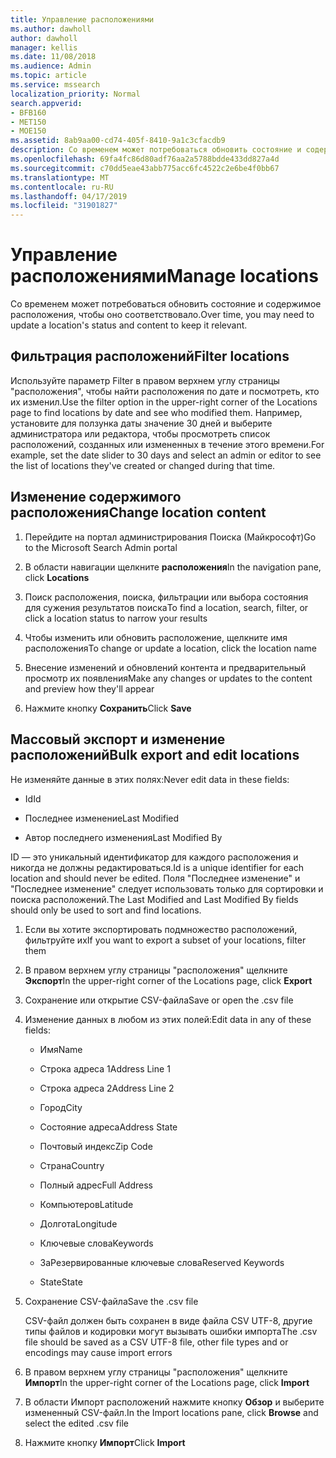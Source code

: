 ```yaml
---
title: Управление расположениями
ms.author: dawholl
author: dawholl
manager: kellis
ms.date: 11/08/2018
ms.audience: Admin
ms.topic: article
ms.service: mssearch
localization_priority: Normal
search.appverid:
- BFB160
- MET150
- MOE150
ms.assetid: 8ab9aa00-cd74-405f-8410-9a1c3cfacdb9
description: Со временем может потребоваться обновить состояние и содержимое расположения, чтобы оно соответствовало.
ms.openlocfilehash: 69fa4fc86d80adf76aa2a5788bdde433dd827a4d
ms.sourcegitcommit: c70dd5eae43abb775acc6fc4522c2e6be4f0bb67
ms.translationtype: MT
ms.contentlocale: ru-RU
ms.lasthandoff: 04/17/2019
ms.locfileid: "31901827"
---
```

# <a name="manage-locations"></a><span data-ttu-id="507b9-103">Управление расположениями</span><span class="sxs-lookup"><span data-stu-id="507b9-103">Manage locations</span></span>

<span data-ttu-id="507b9-104">Со временем может потребоваться обновить состояние и содержимое расположения, чтобы оно соответствовало.</span><span class="sxs-lookup"><span data-stu-id="507b9-104">Over time, you may need to update a location's status and content to keep it relevant.</span></span> 
  
## <a name="filter-locations"></a><span data-ttu-id="507b9-105">Фильтрация расположений</span><span class="sxs-lookup"><span data-stu-id="507b9-105">Filter locations</span></span>

<span data-ttu-id="507b9-106">Используйте параметр Filter в правом верхнем углу страницы "расположения", чтобы найти расположения по дате и посмотреть, кто их изменил.</span><span class="sxs-lookup"><span data-stu-id="507b9-106">Use the filter option in the upper-right corner of the Locations page to find locations by date and see who modified them.</span></span> <span data-ttu-id="507b9-107">Например, установите для ползунка даты значение 30 дней и выберите администратора или редактора, чтобы просмотреть список расположений, созданных или измененных в течение этого времени.</span><span class="sxs-lookup"><span data-stu-id="507b9-107">For example, set the date slider to 30 days and select an admin or editor to see the list of locations they've created or changed during that time.</span></span>
  
## <a name="change-location-content"></a><span data-ttu-id="507b9-108">Изменение содержимого расположения</span><span class="sxs-lookup"><span data-stu-id="507b9-108">Change location content</span></span>

1. <span data-ttu-id="507b9-109">Перейдите на портал администрирования Поиска (Майкрософт)</span><span class="sxs-lookup"><span data-stu-id="507b9-109">Go to the Microsoft Search Admin portal</span></span>
    
2. <span data-ttu-id="507b9-110">В области навигации щелкните **расположения**</span><span class="sxs-lookup"><span data-stu-id="507b9-110">In the navigation pane, click **Locations**</span></span>
    
3. <span data-ttu-id="507b9-111">Поиск расположения, поиска, фильтрации или выбора состояния для сужения результатов поиска</span><span class="sxs-lookup"><span data-stu-id="507b9-111">To find a location, search, filter, or click a location status to narrow your results</span></span>
    
4. <span data-ttu-id="507b9-112">Чтобы изменить или обновить расположение, щелкните имя расположения</span><span class="sxs-lookup"><span data-stu-id="507b9-112">To change or update a location, click the location name</span></span>
    
5. <span data-ttu-id="507b9-113">Внесение изменений и обновлений контента и предварительный просмотр их появления</span><span class="sxs-lookup"><span data-stu-id="507b9-113">Make any changes or updates to the content and preview how they'll appear</span></span> 
    
6. <span data-ttu-id="507b9-114">Нажмите кнопку **Сохранить**</span><span class="sxs-lookup"><span data-stu-id="507b9-114">Click **Save**</span></span>
    
## <a name="bulk-export-and-edit-locations"></a><span data-ttu-id="507b9-115">Массовый экспорт и изменение расположений</span><span class="sxs-lookup"><span data-stu-id="507b9-115">Bulk export and edit locations</span></span>

<span data-ttu-id="507b9-116">Не изменяйте данные в этих полях:</span><span class="sxs-lookup"><span data-stu-id="507b9-116">Never edit data in these fields:</span></span>
  
- <span data-ttu-id="507b9-117">Id</span><span class="sxs-lookup"><span data-stu-id="507b9-117">Id</span></span>
    
- <span data-ttu-id="507b9-118">Последнее изменение</span><span class="sxs-lookup"><span data-stu-id="507b9-118">Last Modified</span></span>
    
- <span data-ttu-id="507b9-119">Автор последнего изменения</span><span class="sxs-lookup"><span data-stu-id="507b9-119">Last Modified By</span></span>
    
<span data-ttu-id="507b9-120">ID — это уникальный идентификатор для каждого расположения и никогда не должны редактироваться.</span><span class="sxs-lookup"><span data-stu-id="507b9-120">Id is a unique identifier for each location and should never be edited.</span></span> <span data-ttu-id="507b9-121">Поля "Последнее изменение" и "Последнее изменение" следует использовать только для сортировки и поиска расположений.</span><span class="sxs-lookup"><span data-stu-id="507b9-121">The Last Modified and Last Modified By fields should only be used to sort and find locations.</span></span>
  
1. <span data-ttu-id="507b9-122">Если вы хотите экспортировать подмножество расположений, фильтруйте их</span><span class="sxs-lookup"><span data-stu-id="507b9-122">If you want to export a subset of your locations, filter them</span></span>
    
2. <span data-ttu-id="507b9-123">В правом верхнем углу страницы "расположения" щелкните **Экспорт**</span><span class="sxs-lookup"><span data-stu-id="507b9-123">In the upper-right corner of the Locations page, click **Export**</span></span>
    
3. <span data-ttu-id="507b9-124">Сохранение или открытие CSV-файла</span><span class="sxs-lookup"><span data-stu-id="507b9-124">Save or open the .csv file</span></span>
    
4. <span data-ttu-id="507b9-125">Изменение данных в любом из этих полей:</span><span class="sxs-lookup"><span data-stu-id="507b9-125">Edit data in any of these fields:</span></span>
    
   - <span data-ttu-id="507b9-126">Имя</span><span class="sxs-lookup"><span data-stu-id="507b9-126">Name</span></span>
    
   - <span data-ttu-id="507b9-127">Строка адреса 1</span><span class="sxs-lookup"><span data-stu-id="507b9-127">Address Line 1</span></span>
    
   - <span data-ttu-id="507b9-128">Строка адреса 2</span><span class="sxs-lookup"><span data-stu-id="507b9-128">Address Line 2</span></span>
    
   - <span data-ttu-id="507b9-129">Город</span><span class="sxs-lookup"><span data-stu-id="507b9-129">City</span></span>
    
   - <span data-ttu-id="507b9-130">Состояние адреса</span><span class="sxs-lookup"><span data-stu-id="507b9-130">Address State</span></span>
    
   - <span data-ttu-id="507b9-131">Почтовый индекс</span><span class="sxs-lookup"><span data-stu-id="507b9-131">Zip Code</span></span>
    
   - <span data-ttu-id="507b9-132">Страна</span><span class="sxs-lookup"><span data-stu-id="507b9-132">Country</span></span>
    
   - <span data-ttu-id="507b9-133">Полный адрес</span><span class="sxs-lookup"><span data-stu-id="507b9-133">Full Address</span></span>
    
   - <span data-ttu-id="507b9-134">Компьютеров</span><span class="sxs-lookup"><span data-stu-id="507b9-134">Latitude</span></span>
    
   - <span data-ttu-id="507b9-135">Долгота</span><span class="sxs-lookup"><span data-stu-id="507b9-135">Longitude</span></span>
    
   - <span data-ttu-id="507b9-136">Ключевые слова</span><span class="sxs-lookup"><span data-stu-id="507b9-136">Keywords</span></span>
    
   - <span data-ttu-id="507b9-137">ЗаРезервированные ключевые слова</span><span class="sxs-lookup"><span data-stu-id="507b9-137">Reserved Keywords</span></span>
    
   - <span data-ttu-id="507b9-138">State</span><span class="sxs-lookup"><span data-stu-id="507b9-138">State</span></span>
    
5. <span data-ttu-id="507b9-139">Сохранение CSV-файла</span><span class="sxs-lookup"><span data-stu-id="507b9-139">Save the .csv file</span></span>

    <span data-ttu-id="507b9-140">CSV-файл должен быть сохранен в виде файла CSV UTF-8, другие типы файлов и кодировки могут вызывать ошибки импорта</span><span class="sxs-lookup"><span data-stu-id="507b9-140">The .csv file should be saved as a CSV UTF-8 file, other file types and or encodings may cause import errors</span></span>
    
6. <span data-ttu-id="507b9-141">В правом верхнем углу страницы "расположения" щелкните **Импорт**</span><span class="sxs-lookup"><span data-stu-id="507b9-141">In the upper-right corner of the Locations page, click **Import**</span></span>
    
7. <span data-ttu-id="507b9-142">В области Импорт расположений нажмите кнопку **Обзор** и выберите измененный CSV-файл.</span><span class="sxs-lookup"><span data-stu-id="507b9-142">In the Import locations pane, click **Browse** and select the edited .csv file</span></span> 
    
8. <span data-ttu-id="507b9-143">Нажмите кнопку **Импорт**</span><span class="sxs-lookup"><span data-stu-id="507b9-143">Click **Import**</span></span>

  

